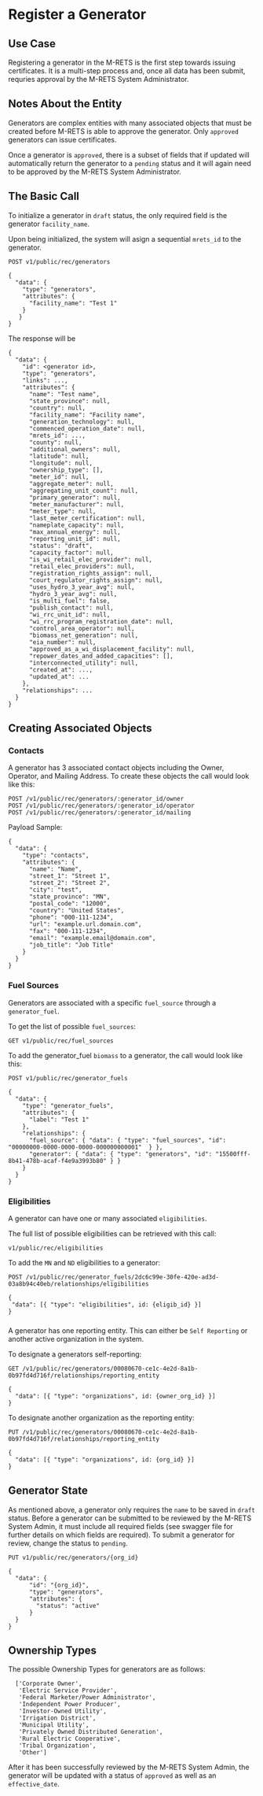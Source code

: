 # Register a Generator

## Use Case

Registering a generator in the M-RETS is the first step towards issuing certificates. It is a multi-step process and, once all data has been submit, requries approval by the M-RETS System Administrator.

## Notes About the Entity

Generators are complex entities with many associated objects that must be created before M-RETS is able to approve the generator. Only `approved` generators can issue certificates.

Once a generator is `approved`, there is a subset of fields that if updated will automatically return the generator to a `pending` status and it will again need to be approved by the M-RETS System Administrator. 

## The Basic Call

To initialize a generator in `draft` status, the only required field is the generator `facility_name`.

Upon being initialized, the system will asign a sequential `mrets_id` to the generator. 

```
POST v1/public/rec/generators

{
  "data": {
    "type": "generators",
    "attributes": {
      "facility_name": "Test 1"
    }
   }
}
```

The response will be

```
{
  "data": {
    "id": <generator id>,
    "type": "generators",
    "links": ...,
    "attributes": {
      "name": "Test name",
      "state_province": null,
      "country": null,
      "facility_name": "Facility name",
      "generation_technology": null,
      "commenced_operation_date": null,
      "mrets_id": ...,
      "county": null,
      "additional_owners": null,
      "latitude": null,
      "longitude": null,
      "ownership_type": [],
      "meter_id": null,
      "aggregate_meter": null,
      "aggregating_unit_count": null,
      "primary_generator": null,
      "meter_manufacturer": null,
      "meter_type": null,
      "last_meter_certification": null,
      "nameplate_capacity": null,
      "max_annual_energy": null,
      "reporting_unit_id": null,
      "status": "draft",
      "capacity_factor": null,
      "is_wi_retail_elec_provider": null,
      "retail_elec_providers": null,
      "registration_rights_assign": null,
      "court_regulator_rights_assign": null,
      "uses_hydro_3_year_avg": null,
      "hydro_3_year_avg": null,
      "is_multi_fuel": false,
      "publish_contact": null,
      "wi_rrc_unit_id": null,
      "wi_rrc_program_registration_date": null,
      "control_area_operator": null,
      "biomass_net_generation": null,
      "eia_number": null,
      "approved_as_a_wi_displacement_facility": null,
      "repower_dates_and_added_capacities": [],
      "interconnected_utility": null,
      "created_at": ...,
      "updated_at": ...
    },
    "relationships": ...
  }
}
```

## Creating Associated Objects

### Contacts
A generator has 3 associated contact objects including the Owner, Operator, and Mailing Address. To create these objects the call would look like this:

```
POST /v1/public/rec/generators/:generator_id/owner
POST /v1/public/rec/generators/:generator_id/operator
POST /v1/public/rec/generators/:generator_id/mailing
```

Payload Sample:
```
{
  "data": {
    "type": "contacts",
    "attributes": {
      "name": "Name",
      "street_1": "Street 1",
      "street_2": "Street 2",
      "city": "test",
      "state_province": "MN",
      "postal_code": "12000",
      "country": "United States",
      "phone": "000-111-1234",
      "url": "example.url.domain.com",
      "fax": "000-111-1234",
      "email": "example.email@domain.com",
      "job_title": "Job Title"
    }
  }
}
```

### Fuel Sources
Generators are associated with a specific `fuel_source` through a `generator_fuel`. 

To get the list of possible `fuel_sources`:

``` 
GET v1/public/rec/fuel_sources
```

To add the generator_fuel `biomass` to a generator, the call would look like this: 

```
POST v1/public/rec/generator_fuels

{
  "data": {
    "type": "generator_fuels",
    "attributes": {
      "label": "Test 1"
    },
    "relationships": {
      "fuel_source": { "data": { "type": "fuel_sources", "id": "00000000-0000-0000-0000-000000000001"  } },
      "generator": { "data": { "type": "generators", "id": "15500fff-8b41-478b-acaf-f4e9a3993b80" } }
    }
  }
}
```

### Eligibilities
A generator can have one or many associated `eligibilities`. 

The full list of possible eligibilities can be retrieved with this call:

```
v1/public/rec/eligibilities
```

To add the `MN` and `ND` eligibilities to a generator:
 
 ```
POST /v1/public/rec/generator_fuels/2dc6c99e-30fe-420e-ad3d-03a8b94c40eb/relationships/eligibilities

{
  "data": [{ "type": "eligibilities", id: {eligib_id} }]
}
```

###
A generator has one reporting entity. This can either be `Self Reporting` or another active organization in the system.

To designate a generators self-reporting:

```
GET /v1/public/rec/generators/00080670-ce1c-4e2d-8a1b-0b97fd4d716f/relationships/reporting_entity

{
  "data": [{ "type": "organizations", id: {owner_org_id} }]
}
```

To designate another organization as the reporting entity:
```
PUT /v1/public/rec/generators/00080670-ce1c-4e2d-8a1b-0b97fd4d716f/relationships/reporting_entity

{
  "data": [{ "type": "organizations", id: {org_id} }]
}
```

## Generator State

As mentioned above, a generator only requires the `name` to be saved in `draft` status. Before a generator can be submitted to be reviewed by the M-RETS System Admin, it must include all required fields (see swagger file for further details on which fields are required). To submit a generator for review, change the status to `pending`.

```
PUT v1/public/rec/generators/{org_id}

{
  "data": {
	  "id": "{org_id}", 
	  "type": "generators", 
	  "attributes": {
	  	"status": "active"
	  }
  }
}
```

## Ownership Types

The possible Ownership Types for generators are as follows:

```
  ['Corporate Owner',
   'Electric Service Provider',
   'Federal Marketer/Power Administrator',
   'Independent Power Producer',
   'Investor-Owned Utility',
   'Irrigation District',
   'Municipal Utility',
   'Privately Owned Distributed Generation',
   'Rural Electric Cooperative',
   'Tribal Organization',
   'Other']
```

After it has been successfully reviewed by the M-RETS System Admin, the generator will be updated with a status of `approved` as well as an `effective_date`.
